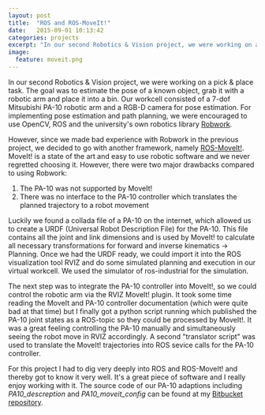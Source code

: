 ```yaml
---
layout: post
title:  "ROS and ROS-MoveIt!"
date:   2015-09-01 10:13:42
categories: projects
excerpt: "In our second Robotics & Vision project, we were working on a pick & place task. The goal was to estimate the pose ..."
image:
  feature: moveit.png
---
```


In our second Robotics & Vision project, we were working on a pick & place task.
The goal was to estimate the pose of a known object, grab it with a robotic
arm and place it into a bin. Our workcell consisted of a 7-dof Mitsubishi PA-10
robotic arm and a RGB-D camera for pose estimation. For implementing pose estimation
and path planning, we were encouraged to use OpenCV, ROS and the university's
own robotics library [Robwork][robwork].

However, since we made bad experience with Robwork in the previous project, we
decided to go with another framework, namely [ROS-MoveIt!][moveit]. MoveIt! is a
state of the art and easy to use robotic software and we never regretted choosing
it. However, there were two major drawbacks compared to using Robwork:

1. The PA-10 was not supported by MoveIt!
2. There was no interface to the PA-10 controller which translates the planned trajectory to a robot movement

Luckily we found a collada file of a PA-10 on the internet, which allowed us to
create a URDF (Universal Robot Description File) for the PA-10. This file
contains all the joint and link dimensions and is used by MoveIt! to calculate all
necessary transformations for forward and inverse kinematics → Planning. Once we had the
URDF ready, we could import it into the ROS visualization tool RVIZ and do some
simulated planning and execution in our virtual workcell. We used the simulator
of ros-industrial for the simulation.

The next step was to integrate the PA-10 controller into MoveIt!, so we could
control the robotic arm via the RVIZ MoveIt! plugin. It took some time reading
the MoveIt and PA-10 controller documentation (which were quite bad at that time)
but I finally got a python script running which published the PA-10 joint states
as a ROS-topic so they could be processed by MoveIt!. It was a great feeling
controlling the PA-10 manually and simultaneously seeing the robot move in RVIZ
accordingly. A second "translator script" was used to translate the MoveIt! trajectories into
ROS sevice calls for the PA-10 controller.

For this project I had to dig very deeply into ROS and ROS-MoveIt! and thereby got to know
it very well. It's a great piece of software and I really enjoy working with it.
The source code of our PA-10 adaptions including *PA10_descreption* and *PA10_moveit_config*
can be found at my [Bitbucket repository][bitbucket].

[robwork]:      http://www.robwork.dk/jrobwork/
[moveit]:   http://moveit.ros.org/
[bitbucket]: https://bitbucket.org/akrauch/rovi2_group8
